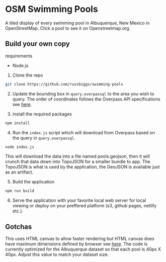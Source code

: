 # OSM Swimming Pools

A tiled display of every swimming pool in Albuquerque, New Mexico in OpenStreetMap. Click a pool to see it on Openstreetmap.org.


## Build your own copy 

requirements
* Node.js

1. Clone the repo 

```sh
git clone https://github.com/russbiggs/swimming-pools
```

2. Update the bounding box in ```query.overpassql``` to the area you wish to query. The order of coordinates follows the Overpass API specifications see [here](https://wiki.openstreetmap.org/wiki/Overpass_API/Language_Guide#Bounding_box_clauses_.28.22bbox_query.22.2C_.22bounding_box_filter.22.29). 

3. install the required packages

```sh
npm install
```

4. Run the ```index.js``` script which will download from Overpass based on the query in ```query.overpassql```.

```sh
node index.js
```

This will download the data into a file named pools.geojson, then it will crunch that data down into TopoJSON for a smaller bundle to app. The TopoJSON is what is used by the application, the GeoJSON is available just as an artifact.

5. Build the application 

```sh
npm run build
```

6. Serve the application with your favorite local web server for local viewing or deploy on your preffered platform (s3, github pages, netlify etc.).

## Gotchas

This uses HTML canvas to allow faster rendering but HTML canvas does have maximum dimensions defined by browser see [here](https://developer.mozilla.org/en-US/docs/Web/HTML/Element/canvas#maximum_canvas_size). The code is currently optimized for the Albuquerque dataset so that each pool is 40px X 40px. Adjust this value to match your dataset size.
